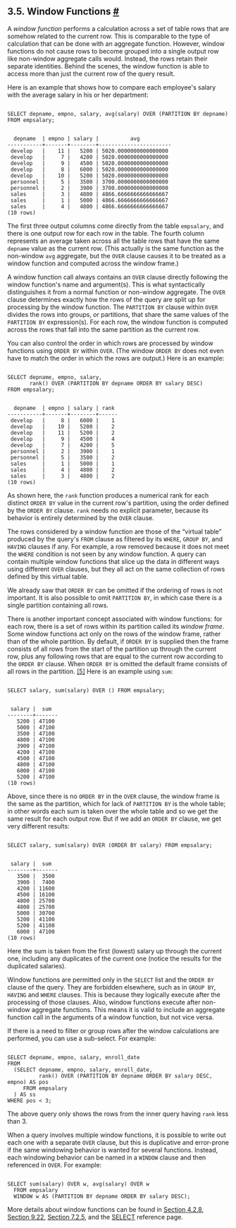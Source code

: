 ## 3.5. Window Functions [#](#TUTORIAL-WINDOW)

A *window function* performs a calculation across a set of table rows that are somehow related to the current row. This is comparable to the type of calculation that can be done with an aggregate function. However, window functions do not cause rows to become grouped into a single output row like non-window aggregate calls would. Instead, the rows retain their separate identities. Behind the scenes, the window function is able to access more than just the current row of the query result.

Here is an example that shows how to compare each employee's salary with the average salary in his or her department:

```

SELECT depname, empno, salary, avg(salary) OVER (PARTITION BY depname) FROM empsalary;
```

```

  depname  | empno | salary |          avg
-----------+-------+--------+-----------------------
 develop   |    11 |   5200 | 5020.0000000000000000
 develop   |     7 |   4200 | 5020.0000000000000000
 develop   |     9 |   4500 | 5020.0000000000000000
 develop   |     8 |   6000 | 5020.0000000000000000
 develop   |    10 |   5200 | 5020.0000000000000000
 personnel |     5 |   3500 | 3700.0000000000000000
 personnel |     2 |   3900 | 3700.0000000000000000
 sales     |     3 |   4800 | 4866.6666666666666667
 sales     |     1 |   5000 | 4866.6666666666666667
 sales     |     4 |   4800 | 4866.6666666666666667
(10 rows)
```

The first three output columns come directly from the table `empsalary`, and there is one output row for each row in the table. The fourth column represents an average taken across all the table rows that have the same `depname` value as the current row. (This actually is the same function as the non-window `avg` aggregate, but the `OVER` clause causes it to be treated as a window function and computed across the window frame.)

A window function call always contains an `OVER` clause directly following the window function's name and argument(s). This is what syntactically distinguishes it from a normal function or non-window aggregate. The `OVER` clause determines exactly how the rows of the query are split up for processing by the window function. The `PARTITION BY` clause within `OVER` divides the rows into groups, or partitions, that share the same values of the `PARTITION BY` expression(s). For each row, the window function is computed across the rows that fall into the same partition as the current row.

You can also control the order in which rows are processed by window functions using `ORDER BY` within `OVER`. (The window `ORDER BY` does not even have to match the order in which the rows are output.) Here is an example:

```

SELECT depname, empno, salary,
       rank() OVER (PARTITION BY depname ORDER BY salary DESC)
FROM empsalary;
```

```

  depname  | empno | salary | rank
-----------+-------+--------+------
 develop   |     8 |   6000 |    1
 develop   |    10 |   5200 |    2
 develop   |    11 |   5200 |    2
 develop   |     9 |   4500 |    4
 develop   |     7 |   4200 |    5
 personnel |     2 |   3900 |    1
 personnel |     5 |   3500 |    2
 sales     |     1 |   5000 |    1
 sales     |     4 |   4800 |    2
 sales     |     3 |   4800 |    2
(10 rows)
```

As shown here, the `rank` function produces a numerical rank for each distinct `ORDER BY` value in the current row's partition, using the order defined by the `ORDER BY` clause. `rank` needs no explicit parameter, because its behavior is entirely determined by the `OVER` clause.

The rows considered by a window function are those of the “virtual table” produced by the query's `FROM` clause as filtered by its `WHERE`, `GROUP BY`, and `HAVING` clauses if any. For example, a row removed because it does not meet the `WHERE` condition is not seen by any window function. A query can contain multiple window functions that slice up the data in different ways using different `OVER` clauses, but they all act on the same collection of rows defined by this virtual table.

We already saw that `ORDER BY` can be omitted if the ordering of rows is not important. It is also possible to omit `PARTITION BY`, in which case there is a single partition containing all rows.

There is another important concept associated with window functions: for each row, there is a set of rows within its partition called its *window frame*. Some window functions act only on the rows of the window frame, rather than of the whole partition. By default, if `ORDER BY` is supplied then the frame consists of all rows from the start of the partition up through the current row, plus any following rows that are equal to the current row according to the `ORDER BY` clause. When `ORDER BY` is omitted the default frame consists of all rows in the partition. [\[5\]](#ftn.id-1.4.5.6.9.5) Here is an example using `sum`:

```

SELECT salary, sum(salary) OVER () FROM empsalary;
```

```

 salary |  sum
--------+-------
   5200 | 47100
   5000 | 47100
   3500 | 47100
   4800 | 47100
   3900 | 47100
   4200 | 47100
   4500 | 47100
   4800 | 47100
   6000 | 47100
   5200 | 47100
(10 rows)
```

Above, since there is no `ORDER BY` in the `OVER` clause, the window frame is the same as the partition, which for lack of `PARTITION BY` is the whole table; in other words each sum is taken over the whole table and so we get the same result for each output row. But if we add an `ORDER BY` clause, we get very different results:

```

SELECT salary, sum(salary) OVER (ORDER BY salary) FROM empsalary;
```

```

 salary |  sum
--------+-------
   3500 |  3500
   3900 |  7400
   4200 | 11600
   4500 | 16100
   4800 | 25700
   4800 | 25700
   5000 | 30700
   5200 | 41100
   5200 | 41100
   6000 | 47100
(10 rows)
```

Here the sum is taken from the first (lowest) salary up through the current one, including any duplicates of the current one (notice the results for the duplicated salaries).

Window functions are permitted only in the `SELECT` list and the `ORDER BY` clause of the query. They are forbidden elsewhere, such as in `GROUP BY`, `HAVING` and `WHERE` clauses. This is because they logically execute after the processing of those clauses. Also, window functions execute after non-window aggregate functions. This means it is valid to include an aggregate function call in the arguments of a window function, but not vice versa.

If there is a need to filter or group rows after the window calculations are performed, you can use a sub-select. For example:

```

SELECT depname, empno, salary, enroll_date
FROM
  (SELECT depname, empno, salary, enroll_date,
          rank() OVER (PARTITION BY depname ORDER BY salary DESC, empno) AS pos
     FROM empsalary
  ) AS ss
WHERE pos < 3;
```

The above query only shows the rows from the inner query having `rank` less than 3.

When a query involves multiple window functions, it is possible to write out each one with a separate `OVER` clause, but this is duplicative and error-prone if the same windowing behavior is wanted for several functions. Instead, each windowing behavior can be named in a `WINDOW` clause and then referenced in `OVER`. For example:

```

SELECT sum(salary) OVER w, avg(salary) OVER w
  FROM empsalary
  WINDOW w AS (PARTITION BY depname ORDER BY salary DESC);
```

More details about window functions can be found in [Section 4.2.8](sql-expressions.html#SYNTAX-WINDOW-FUNCTIONS "4.2.8. Window Function Calls"), [Section 9.22](functions-window.html "9.22. Window Functions"), [Section 7.2.5](queries-table-expressions.html#QUERIES-WINDOW "7.2.5. Window Function Processing"), and the [SELECT](sql-select.html "SELECT") reference page.